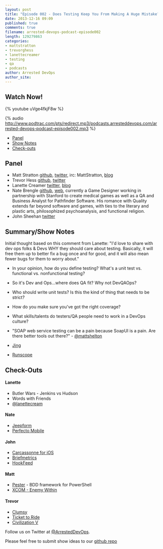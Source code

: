 ```yaml
---
layout: post
title: "Episode 002 - Does Testing Keep You From Making A Huge Mistake?"
date: 2013-12-16 09:09
published: true
comments: true
filename: arrested-devops-podcast-episode002
length: 129279863
categories: 
- mattstratton
- trevorghess
- lanettecreamer
- testing
- qa
- podcasts
author: Arrested DevOps
author_site: 
---
```


Watch Now!
-----
{% youtube uVge4fkjF8w %}

{% audio http://www.podtrac.com/pts/redirect.mp3/podcasts.arresteddevops.com/arrested-devops-podcast-episode002.mp3 %}

* [Panel](http://www.arresteddevops.com/2013/12/16/episode-002-does-testing-keeps-you-from-making-a-huge-mistake/#panel)
* [Show Notes](http://www.arresteddevops.com/2013/12/16/episode-002-does-testing-keeps-you-from-making-a-huge-mistake/#outline)
* [Check-outs](http://www.arresteddevops.com/2013/12/16/episode-002-does-testing-keeps-you-from-making-a-huge-mistake/#checkouts)

Panel<a name="panel"></a>
-----

* Matt Stratton [github](http://github.com/mattstratton), [twitter](https://twitter.com/mattstratton), irc: MattStratton, [blog](http://www.mattstratton.com/)
* Trevor Hess [github](https://github.com/trevorghess), [twitter](http://twitter.com/trevorghess)
* Lanette Creamer [twitter](http://twitter.com/lanettecream), [blog](http://blog.testyredhead.com/)
* Nate Brengle [github](https://github.com/fyreswordgames), [web](http://www.fyreswordgames.com/), currently a Game Designer working in partnership with Stanford to create medical games as well as a QA and Business Analyst for Pathfinder Software. His romance with Quality extends far beyond software and games, with ties to the literary and plastic arts, philosophized psychoanalysis, and functional religion.
* John Sheehan [twitter](https://twitter.com/johnsheehan)


Summary/Show Notes
-----------------
Initial thought based on this comment from Lanette: 
"I'd love to share with dev ops folks & Devs WHY they should care about testing. Basically, it will free them up to better fix a bug once and for good, and it will also mean fewer bugs for them to worry about."

* In your opinion, how do you define testing? What's a unit test vs. functional vs. nonfunctional testing?
* So it's Dev and Ops...where does QA fit? Why not DevQAOps?
* Who should write unit tests? Is this the kind of thing that needs to be strict?
* How do you make sure you've got the right coverage?
* What skills/talents do testers/QA people need to work in a DevOps culture?
* "SOAP web service testing can be a pain because SoapUI is a pain. Are there better tools out there?" - [@mattshelton](https://twitter.com/mattshelton)


* [Jing](http://www.techsmith.com/jing.html)
* [Runscope](http://www.runscope.com)


Check-Outs<a name="checkouts"></a>
-----

#### Lanette

* Butler Wars - Jenkins vs Hudson
* Words with Friends
* [@lanettecream](https://twitter.com/lanettecream)

#### Nate

* [Jeepform](http://jeepen.org/dict/)
* [Perfecto Mobile](http://www.perfectomobile.com)

#### John

* [Carcassonne for iOS](http://carcassonneapp.com/)
* [Briefmetrics](http://www.briefmetrics.com)
* [HookFeed](http://hookfeed.com/)

#### Matt  

* [Pester](https://github.com/pester/Pester) - BDD framework for PowerShell
* [XCOM - Enemy Within](http://www.xcom.com/enemyunknown/)

#### Trevor  

* [Clumsy](http://jagt.github.io/clumsy/)
* [Ticket to Ride](http://www.daysofwonder.com/tickettoride/en/)
* [Civilization V](http://www.civilization5.com/)



Follow us on Twitter at [@ArrestedDevOps](http://twitter.com/arresteddevops).

Please feel free to submit show ideas to our [github repo](https://github.com/arresteddevops/podcast)
